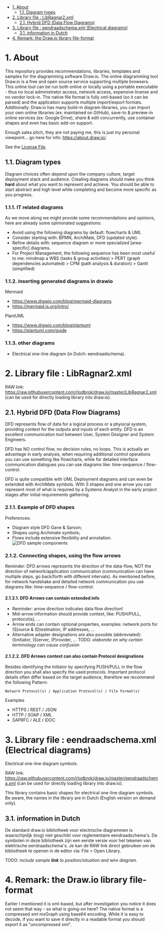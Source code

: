 <!-- TOC -->
- [1. About](#1-about)
    - [1.1. Diagram types](#11-diagram-types)
- [2. Library file : LibRagnar2.xml](#2-library-file--libragnar2xml)
    - [2.1. Hybrid DFD (Data Flow Diagrams)](#21-hybrid-dfd-data-flow-diagrams)
- [3. Library file : eendraadschema.xml (Electrical diagrams)](#3-library-file--eendraadschemaxml-electrical-diagrams)
    - [3.1. information in Dutch](#31-information-in-dutch)
- [4. Remark: the Draw.io library file-format](#4-remark-the-drawio-library-file-format)
<!-- /TOC -->

<a id="markdown-1-about" name="1-about"></a>

# 1. About

This repository provides recommendations, libraries, templates and samples for the diagramming software Draw.io. The online diagramming tool Draw.io is a free and open source service supporting multiple browsers. This online tool can be run both online or locally using a portable executable - thus no local administrator access, network access, expensive license and no vendor lock-in. The native file format is fully xml-based (so it can be parsed) and the application supports multiple import/export formats. Additionally: Draw.io has many build-in diagram libraries, you can import your own online libraries (ex: maintained on GitHub), save-to & preview-in online services (ex: Google Drive), share & edit concurrently, use container shapes and even has basic add-on support.

Enough sales pitch, they are not paying me, this is just my personal viewpoint... go here for info: https://about.draw.io/.

See the [License File](./LICENSE.md).

<a id="markdown-11-diagram-types" name="11-diagram-types"></a>

## 1.1. Diagram types

Diagram choices often depend upon the company culture, target deployment stack and audience. Creating diagrams should make you think **hard** about what you want to represent and achieve. You should be able to start abstract and high level while completing and become more specific as you progress. 

### 1.1.1. IT related diagrams

As we move along we might provide some recommendations and opinions, here are already some opinionated suggestions:
* Avoid using the following diagrams by default: flowcharts & UML
* Consider starting with: BPMN, ArchiMate, DFD (updated style). 
* Refine details with: sequence diagram or more specialized [area-specific] diagrams.
* For Project Management, the following sequence has been most useful to me: mindmap a WBS (tasks & group activities) > PERT (graph dependencies automated) > CPM (path analysis & duration) > Gantt (simplified)

### 1.1.2. inserting generated diagrams in drawio

Mermaid
* https://www.drawio.com/blog/mermaid-diagrams
* https://mermaid.js.org/intro/

PlantUML
* https://www.drawio.com/blog/plantuml
* https://plantuml.com/guide

### 1.1.3. other diagrams

* Electrical one-line diagram (in Dutch: eendraadschema).

<a id="markdown-2-library-file--libragnar2xml" name="2-library-file--libragnar2xml"></a>

# 2. Library file : LibRagnar2.xml

RAW link: https://raw.githubusercontent.com/rlodbrok/draw.io/master/LibRagnar2.xml (can be used for directly loading library into draw.io).

<a id="markdown-21-hybrid-dfd-data-flow-diagrams" name="21-hybrid-dfd-data-flow-diagrams"></a>

## 2.1. Hybrid DFD (Data Flow Diagrams)

DFD represents flow of data for a logical process or a physical system, providing context for the outputs and inputs of each entity. DFD is an excellent communication tool between User, System Designer and System Engineers.

DFD has NO control flow, no decision rules, no loops. This is actually an advantage in early analysis, when requiring additional control operations you can use something like flowcharts, while for detailed interface communication dialogues you can use diagrams like: time-sequence / flow-control.

DFD is quite compatible with UML Deployment diagrams and can even be extended with ArchiMate symbols. With 3 shapes and one arrow you can represent most of what is required by a Systems Analyst in the early project stages after initial requirements gathering.

### 2.1.1. Example of DFD shapes

Preferences:
* Diagram style DFD Gane & Sarson;
* Shapes using Archimate symbols;
* Flows include extensive flexibility and annotation.
![DFD sample components](https://github.com/rlodbrok/draw.io/raw/master/DFD%20sample.png)

### 2.1.2. Connecting shapes, using the flow arrows

Reminder: DFD arrows represents the direction of the data-flow, NOT the direction of network/application communication (communication can have multiple steps, go back/forth with different intervals). As mentioned before, for network handshake and detailed network communication you use diagrams like: time-sequence / flow-control.

#### 2.1.2.1. DFD Arrows can contain extended info

* Reminder: arrow direction indicates data flow direction!
* Mid-arrow information should provide context, like: PUSH/PULL, protocol(s), ...
* Arrow ends can contain optional properties, examples: network ports for (S)ource & (D)estination, IP addresses, ...
* Alternative adapter designations are also possible (abbreviated): (I)nitiator, (S)erver, (P)rovider, ...
TODO: *elaborate on why certain terminology can cause confusion*

#### 2.1.2.2. DFD Arrows context can also contain Protocol designations

Besides identifying the Initiator by specifying PUSH/PULL in the flow direction you shall also specify the used protocols. Important protocol details often differ based on the target audience, therefore we recommend the following Pattern: 

```
Network Protocol(s) / Application Protocol(s) / File Format(s)
```

Examples
* HTTPS / REST / JSON
* HTTP / SOAP / XML
* SAPRFC / ALE / IDOC

<a id="markdown-3-library-file--eendraadschemaxml-electrical-diagrams" name="3-library-file--eendraadschemaxml-electrical-diagrams"></a>

# 3. Library file : eendraadschema.xml (Electrical diagrams)

Electrical one-line diagram symbols. 

RAW link: https://raw.githubusercontent.com/rlodbrok/draw.io/master/eendraadschema.xml (can be used for directly loading library into draw.io).

This library contains basic shapes for electrical one-line diagram symbols. Be aware, the names in the library are in Dutch (English version on demand only).

<a id="markdown-31-information-in-dutch" name="31-information-in-dutch"></a>

## 3.1. information in Dutch

De standard draw.io bibliotheek voor electrische diagrammen is waarschijnlijk (nog) niet geschikt voor reglementaire eendraadschema's. De symbolen in deze bibliotheek zijn een eerste versie voor het tekenen van elektrische eendraadschema's. Je kan de RAW link direct gebruiken om de bibliotheek te openen in de editor via: File > Open Library.

<a id="markdown-4-remark-the-drawio-library-file-format" name="4-remark-the-drawio-library-file-format"></a>

TODO: *include sample **link** to position/situation and wire diagram.*

# 4. Remark: the Draw.io library file-format

Earlier I mentioned it is xml-based, but after investigation you notice it does not seem that way - so what is going-on here? The native format is a compressed xml mxGraph using base64 encoding. While it is easy to decode, if you want to save it directly in a readable format you should export it as "uncompressed xml".
